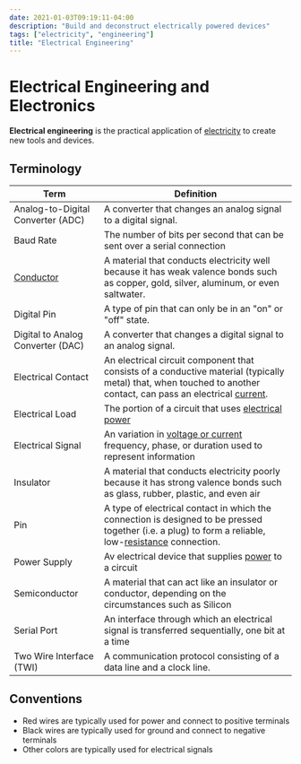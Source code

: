 ```yaml
---
date: 2021-01-03T09:19:11-04:00
description: "Build and deconstruct electrically powered devices"
tags: ["electricity", "engineering"]
title: "Electrical Engineering"
---
```


# Electrical Engineering and Electronics

**Electrical engineering** is the practical application of [electricity](electricity.md) to create new tools and devices.

## Terminology

| Term                              | Definition                                                                                                                                                                        |
| --------------------------------- | --------------------------------------------------------------------------------------------------------------------------------------------------------------------------------- |
| Analog-to-Digital Converter (ADC) | A converter that changes an analog signal to a digital signal.                                                                                                                    |
| Baud Rate                         | The number of bits per second that can be sent over a serial connection                                                                                                           |
| [Conductor](conductance.md)       | A material that conducts electricity well because it has weak valence bonds such as copper, gold, silver, aluminum, or even saltwater.                                            |
| Digital Pin                       | A type of pin that can only be in an "on" or "off" state.                                                                                                                         |
| Digital to Analog Converter (DAC) | A converter that changes a digital signal to an analog signal.                                                                                                                    |
| Electrical Contact                | An electrical circuit component that consists of a conductive material (typically metal) that, when touched to another contact, can pass an electrical [current](electricity.md). |
| Electrical Load                   | The portion of a circuit that uses [electrical power](watts-law.md)                                                                                                               |
| Electrical Signal                 | An variation in [voltage or current](ohms-law.md) frequency, phase, or duration used to represent information                                                                  |
| Insulator                         | A material that conducts electricity poorly because it has strong valence bonds such as glass, rubber, plastic, and even air                                                      |
| Pin                               | A type of electrical contact in which the connection is designed to be pressed together (i.e. a plug) to form a reliable, low-[resistance](resistance.md) connection.             |
| Power Supply                      | Av electrical device that supplies [power](watts-law.md) to a circuit                                                                                                             |
| Semiconductor                     | A material that can act like an insulator or conductor, depending on the circumstances such as Silicon                                                                            |
| Serial Port                       | An interface through which an electrical signal is transferred sequentially, one bit at a time                                                                                    |
| Two Wire Interface (TWI)          | A communication protocol consisting of a data line and a clock line.                                                                                                              |

## Conventions

- Red wires are typically used for power and connect to positive terminals
- Black wires are typically used for ground and connect to negative terminals
- Other colors are typically used for electrical signals
